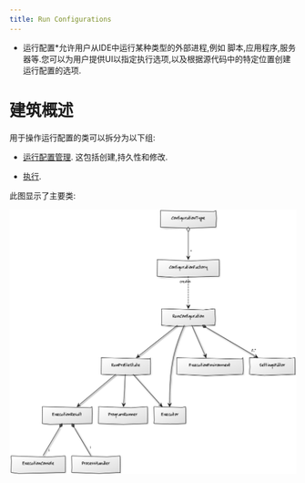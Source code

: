 ```yaml
---
title: Run Configurations
---
```


* 运行配置*允许用户从IDE中运行某种类型的外部进程,例如
脚本,应用程序,服务器等.您可以为用户提供UI以指定执行选项,以及根据源代码中的特定位置创建运行配置的选项.


# 建筑概述


用于操作运行配置的类可以拆分为以下组:


* [运行配置管理](/basics/run_configurations/run_configuration_management.md).
这包括创建,持久性和修改.

* [执行](/basics/run_configurations/run_configuration_execution.md).


此图显示了主要类:


![建筑](IMG/classes.png)



